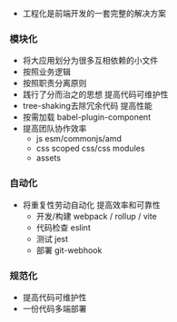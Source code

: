 - 工程化是前端开发的一套完整的解决方案

### 模块化
- 将大应用划分为很多互相依赖的小文件
 - 按照业务逻辑
 - 按照职责分离原则
- 践行了分而治之的思想 提高代码可维护性
- tree-shaking去除冗余代码 提高性能
- 按需加载 babel-plugin-component
- 提高团队协作效率
  - js esm/commonjs/amd
  - css scoped css/css modules
  - assets

### 自动化
- 将重复性劳动自动化 提高效率和可靠性
  - 开发/构建 webpack / rollup / vite
  - 代码检查 eslint
  - 测试 jest
  - 部署 git-webhook

### 规范化
- 提高代码可维护性
- 一份代码多端部署
